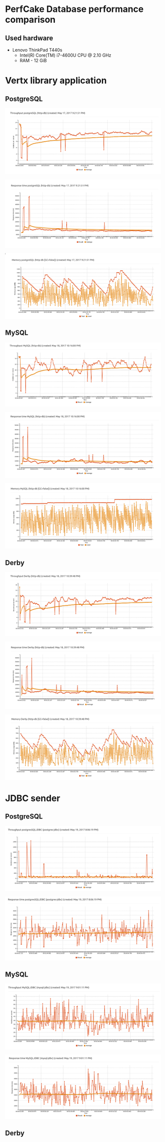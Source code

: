 
#  PerfCake Database performance comparison

## Used hardware
* Lenovo ThinkPad T440s
    * Intel(R) Core(TM) i7-4600U CPU @ 2.10 GHz
    * RAM - 12 GiB

# Vertx library application

## PostgreSQL

![PostgreSQL throughput](charts/postgres-throughput.png)

![PostgreSQL response time](charts/postgres-resp-time.png)

![PostgreSQL memory usage](charts/postgres-memory.png)


## MySQL

![MySQL throughput](charts/mysql-throughput.png)

![MySQL response time](charts/mysql-resp-time.png)

![MySQL memory usage](charts/mysql-memory.png)

## Derby

![Derby throughput](charts/derby-throughput.png)

![Derby response time](charts/derby-resp-time.png)

![Derby memory usage](charts/derby-memory.png)


# JDBC sender
 
## PostgreSQL

![PostgreSQL JDBC throughput](charts/postgres-jdbc-throughput.png)

![PostgreSQL JDBC throughput](charts/postgres-jdbc-resp-time.png)

## MySQL

![MySQL JDBC throughput](charts/mysql-jdbc-throughput.png)

![MySQL JDBC response time](charts/mysql-jdbc-resp-time.png)

## Derby


